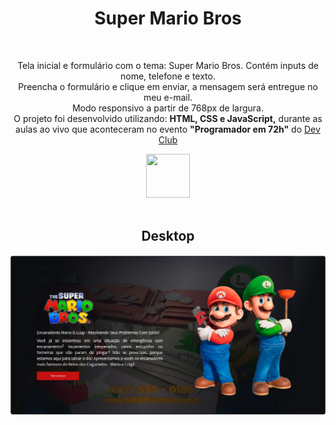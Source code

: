 <h1 align=center>Super Mario Bros</h1>
<br>
<p align=center>Tela inicial e formulário com o tema: Super Mario Bros. Contém inputs de nome, telefone e texto. 
  <br> Preencha o formulário e clique em enviar, a mensagem será entregue no meu e-mail.<br>
  Modo responsivo a partir de 768px de largura.
  <br>
  O projeto foi desenvolvido utilizando: <b>HTML, CSS e JavaScript,</b> durante as aulas ao vivo que aconteceram no evento <b>"Programador em 72h"</b> do <a href="https://rodolfomori.com.br/devclub/" target="_blank">Dev Club</a></p>
<div align=center>
  <a href="https://rodolfomori.com.br/devclub/">
    <img width=70px height=70px src="https://rodolfomori.com.br/wp-content/webp-express/webp-images/uploads/elementor/thumbs/LOGO_1-pl6s0w83bob17fyv2myc9hccfjkrd6md916y3lfbcg.png.webp">
  </a>
</div>
<br>

<div align=center>
  <h2>Desktop</h2>
  <a href="https://cyberxdolly.github.io/projeto-mario-bros/">
    <img src="https://raw.githubusercontent.com/RuthLopesDiniz/Site_Super_Mario/c6a6ac469b6d5fc0d9ab48e1fa693721a6169a2c/assets/desktop.PNG">
    <br><br>
   

